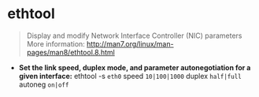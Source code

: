 # ethtool
> Display and modify Network Interface Controller (NIC) parameters
> More information: <http://man7.org/linux/man-pages/man8/ethtool.8.html>
- **Set the link speed, duplex mode, and parameter autonegotiation for a given interface:**
ethtool -s `eth0` speed `10|100|1000` duplex `half|full` autoneg `on|off`
